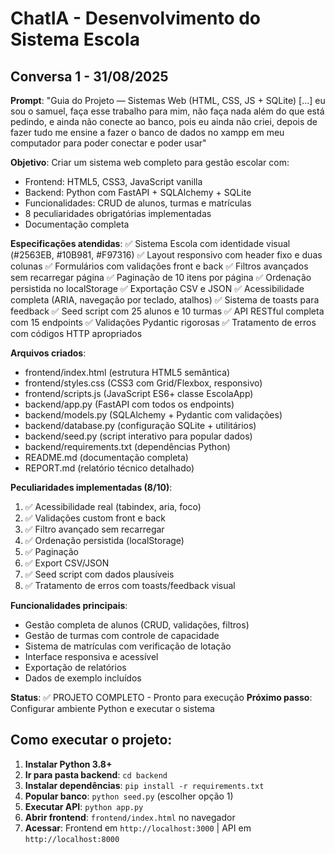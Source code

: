 # ChatIA - Desenvolvimento do Sistema Escola

## Conversa 1 - 31/08/2025
**Prompt**: "Guia do Projeto — Sistemas Web (HTML, CSS, JS + SQLite) [...] eu sou o samuel, faça esse trabalho para mim, não faça nada além do que está pedindo, e ainda não conecte ao banco, pois eu ainda não criei, depois de fazer tudo me ensine a fazer o banco de dados no xampp em meu computador para poder conectar e poder usar"

**Objetivo**: Criar um sistema web completo para gestão escolar com:
- Frontend: HTML5, CSS3, JavaScript vanilla
- Backend: Python com FastAPI + SQLAlchemy + SQLite  
- Funcionalidades: CRUD de alunos, turmas e matrículas
- 8 peculiaridades obrigatórias implementadas
- Documentação completa

**Especificações atendidas**:
✅ Sistema Escola com identidade visual (#2563EB, #10B981, #F97316)
✅ Layout responsivo com header fixo e duas colunas
✅ Formulários com validações front e back
✅ Filtros avançados sem recarregar página
✅ Paginação de 10 itens por página
✅ Ordenação persistida no localStorage
✅ Exportação CSV e JSON
✅ Acessibilidade completa (ARIA, navegação por teclado, atalhos)
✅ Sistema de toasts para feedback
✅ Seed script com 25 alunos e 10 turmas
✅ API RESTful completa com 15 endpoints
✅ Validações Pydantic rigorosas
✅ Tratamento de erros com códigos HTTP apropriados

**Arquivos criados**:
- frontend/index.html (estrutura HTML5 semântica)
- frontend/styles.css (CSS3 com Grid/Flexbox, responsivo)
- frontend/scripts.js (JavaScript ES6+ classe EscolaApp)
- backend/app.py (FastAPI com todos os endpoints)
- backend/models.py (SQLAlchemy + Pydantic com validações)
- backend/database.py (configuração SQLite + utilitários)
- backend/seed.py (script interativo para popular dados)
- backend/requirements.txt (dependências Python)
- README.md (documentação completa)
- REPORT.md (relatório técnico detalhado)

**Peculiaridades implementadas (8/10)**:
1. ✅ Acessibilidade real (tabindex, aria, foco)
2. ✅ Validações custom front e back
3. ✅ Filtro avançado sem recarregar
4. ✅ Ordenação persistida (localStorage)
5. ✅ Paginação
6. ✅ Export CSV/JSON
7. ✅ Seed script com dados plausíveis
8. ✅ Tratamento de erros com toasts/feedback visual

**Funcionalidades principais**:
- Gestão completa de alunos (CRUD, validações, filtros)
- Gestão de turmas com controle de capacidade
- Sistema de matrículas com verificação de lotação
- Interface responsiva e acessível
- Exportação de relatórios
- Dados de exemplo incluídos

**Status**: ✅ PROJETO COMPLETO - Pronto para execução
**Próximo passo**: Configurar ambiente Python e executar o sistema

## Como executar o projeto:

1. **Instalar Python 3.8+**
2. **Ir para pasta backend**: `cd backend`
3. **Instalar dependências**: `pip install -r requirements.txt`
4. **Popular banco**: `python seed.py` (escolher opção 1)
5. **Executar API**: `python app.py`
6. **Abrir frontend**: `frontend/index.html` no navegador
7. **Acessar**: Frontend em `http://localhost:3000` | API em `http://localhost:8000`
